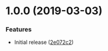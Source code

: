 # 1.0.0 (2019-03-03)


### Features

* Initial release ([2e072c2](https://github.com/Alorel/bound-decorator/commit/2e072c2))
